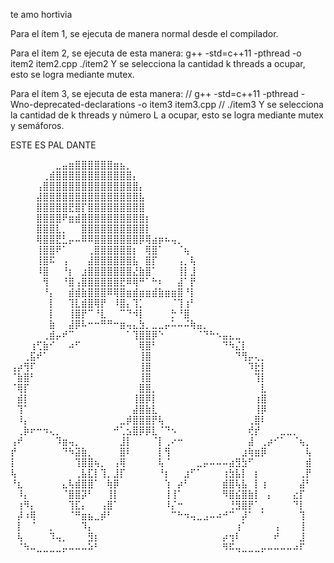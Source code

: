te amo hortivia

Para el ítem 1, se ejecuta de manera normal desde el compilador.

Para el ítem 2, se ejecuta de esta manera:
g++ -std=c++11 -pthread -o item2 item2.cpp
./item2
Y se selecciona la cantidad k threads a ocupar, esto se logra mediante mutex.

Para el ítem 3, se ejecuta de esta manera:
// g++ -std=c++11 -pthread -Wno-deprecated-declarations -o item3 item3.cpp
// ./item3
Y se selecciona la cantidad de k threads y número L a ocupar, esto se logra mediante mutex y semáforos.


ESTE ES PAL DANTE


⠀⠀⠀⠀⠀⠀⠀⣀⣤⣶⣿⣿⣿⣿⣿⣿⣶⣦⡀⠀⠀⠀⠀⠀⠀⠀⠀⠀⠀⠀⠀⠀⠀⠀⠀⠀⠀⠀⠀⠀⠀⠀⠀⠀⠀⠀⠀
⠀⠀⠀⠀⠀⢀⣾⣿⣿⣿⣿⣿⣿⣿⣿⣿⣿⣿⣿⡄⠀⠀⠀⠀⠀⠀⠀⠀⠀⠀⠀⠀⠀⠀⠀⠀⠀⠀⠀⠀⠀⠀⠀⠀⠀⠀⠀
⠀⠀⠀⠀⢠⣿⣿⣿⣿⣿⣿⣿⣿⣿⣿⣿⣿⣿⣿⣿⡄⠀⠀⠀⠀⠀⠀⠀⠀⠀⠀⠀⠀⠀⠀⠀⠀⠀⠀⠀⠀⠀⠀⠀⠀⠀⠀
⠀⠀⠀⠀⣼⣿⣿⣿⣿⣿⣿⣿⣿⣿⣿⣿⣿⣿⣿⣿⣧⠀⠀⠀⠀⠀⠀⠀⠀⠀⠀⠀⠀⠀⠀⠀⠀⠀⠀⠀⠀⠀⠀⠀⠀⠀⠀
⠀⠀⠀⠀⣿⣿⣿⣿⣿⣟⣿⡏⣿⣿⣿⣿⣿⣿⣿⣿⣿⠀⠀⠀⠀⠀⠀⠀⠀⠀⠀⠀⠀⠀⠀⠀⠀⠀⠀⠀⠀⠀⠀⠀⠀⠀⠀
⠀⠀⠀⠀⣿⣿⣿⣿⠟⣶⣾⣿⣿⣿⣿⣿⣿⣿⣿⣿⣿⡆⠀⠀⠀⠀⠀⠀⠀⠀⠀⠀⠀⠀⠀⠀⠀⠀⠀⠀⠀⠀⠀⠀⠀⠀⠀
⠀⠀⠀⠀⣿⣿⣿⣇⡀⠀⠀⣿⣿⣿⣿⣿⣿⣿⣿⣿⣿⡇⠀⠀⠀⠀⠀⠀⠀⠀⠀⠀⠀⠀⠀⠀⠀⠀⠀⠀⠀⠀⠀⠀⠀⠀⠀
⠀⠀⠀⠀⢿⣿⣿⣟⣃⡤⠤⠿⠿⣿⣿⣿⣿⣿⣿⣿⡿⢿⣴⡶⠦⢤⡀⠀⠀⠀⠀⠀⠀⠀⠀⠀⠀⠀⠀⠀⠀⠀⠀⠀⠀⠀⠀
⠀⠀⠀⠀⢸⣿⣿⠟⠁⠀⠀⠀⢀⣿⣿⣿⣿⣿⣿⡆⠀⢿⣿⠁⠀⠀⠈⢦⠀⠀⠀⠀⠀⠀⠀⠀⠀⠀⠀⠀⠀⠀⠀⠀⠀⠀⠀
⠀⠀⠀⠀⢸⣿⠯⠀⢠⠀⠀⠀⣼⣿⣿⣿⣿⣿⣿⣧⠀⣿⡏⠀⠀⠀⢠⡀⢧⠀⠀⠀⠀⠀⠀⠀⠀⠀⠀⠀⠀⠀⠀⠀⠀⠀⠀
⠀⠀⠀⠀⠸⣿⠀⠀⠘⡆⠀⣰⣿⣿⣿⣿⣿⣿⣿⣜⣷⣿⠁⠀⠀⠀⢸⡇⣸⠀⠀⠀⠀⠀⠀⠀⠀⠀⠀⠀⠀⠀⠀⠀⠀⠀⠀
⠀⠀⠀⠀⠀⢻⠀⠀⠘⣿⢠⣿⣿⣿⣿⣿⣿⣟⠿⢿⠛⠁⠓⠆⠀⠀⣼⠁⡟⠀⠀⠀⠀⠀⠀⠀⠀⠀⠀⠀⠀⠀⠀⠀⠀⠀⠀
⠀⠀⠀⠀⠀⠘⡄⠀⠀⣾⣾⣷⣿⣿⣿⠿⢿⣿⣶⣾⣶⣶⣾⣷⣶⣶⣿⠘⡇⠀⠀⠀⠀⠀⠀⠀⠀⠀⠀⠀⠀⠀⠀⠀⠀⠀⠀
⠀⠀⠀⠀⠀⠀⡇⠀⠀⢹⣇⣾⣿⢿⡟⠀⠸⣿⡄⢹⡁⠀⠀⠀⠀⠈⢹⢰⠃⠀⠀⠀⠀⠀⠀⠀⠀⠀⠀⠀⠀⠀⠀⠀⠀⠀⠀
⠀⠀⠀⠀⠀⠀⡇⠀⠀⢸⣿⡟⠉⠘⣇⠀⠀⠉⠙⠺⡇⠀⠀⠀⠀⡓⠘⣿⠀⠀⠀⠀⠀⠀⠀⠀⠀⠀⠀⠀⠀⠀⠀⠀⠀⠀⠀
⠀⠀⠀⠀⠀⠀⣷⠀⠀⣼⡿⠧⠒⠒⠛⠛⠒⣶⢤⣄⣳⡀⣀⣀⡤⠥⠤⠬⢷⣤⡀⠀⠀⠀⠀⠀⠀⠀⠀⠀⠀⠀⠀⠀⠀⠀⠀
⠀⠀⠀⠀⠀⢀⣾⡤⠞⠉⠀⠀⠀⠀⠀⠀⠀⠀⠁⢹⣿⣿⡿⠑⠀⠀⠀⠀⠀⠈⠙⠓⠢⣤⣄⣀⠀⠀⠀⠀⠀⠀⠀⠀⠀⠀⠀
⠀⠀⠀⢰⢋⣷⠊⠀⠀⠴⠋⠀⠀⠀⠀⠀⠀⠀⠀⠀⢿⣿⠃⠀⠀⠀⠀⠀⠀⠀⠀⠀⠀⠙⠳⣌⡇⠀⠀⠀⠀⠀⠀⠀⠀⠀⠀
⠀⠀⢀⣯⠞⠁⠀⠀⠀⠀⠀⠀⠀⠀⠀⠀⠀⠀⠀⠀⢸⣿⠀⠀⠀⠀⠀⠀⠀⠀⠀⠀⠀⠀⠀⠙⢻⡤⢄⡀⠀⠀⠀⠀⠀⠀⠀
⢠⡴⢻⠏⠀⠀⠀⠀⠀⠀⠀⠀⠀⠀⠀⠀⠀⠀⠀⠀⢸⣿⠀⠀⠀⠀⠀⠀⠀⠀⠀⠀⠀⠀⠀⠀⠀⠹⣗⡇⠀⠀⠀⠀⠀⠀⠀
⠈⣷⣿⠃⠀⠀⠀⠀⠀⠀⠀⠀⠀⠀⠀⠀⠀⠀⠀⠀⢸⣿⠀⠀⠀⠀⠀⠀⠀⠀⠀⠀⠀⠀⠀⠀⠀⠀⢹⡇⠀⠀⠀⠀⠀⠀⠀
⠈⢿⡏⠀⠀⠀⠀⠀⠀⠀⠀⠀⠀⠀⠀⠀⠀⠀⠀⠀⣿⣿⡀⠀⠀⠀⠀⠀⠀⠀⠀⠀⠀⠀⠀⠀⠀⠀⠀⣇⠀⠀⠀⠀⠀⠀⠀
⠀⣾⡇⠀⠀⠀⠀⠀⠀⠀⠀⠀⠀⠀⠀⠀⠀⠀⠀⢸⣿⡿⡇⠀⠀⠀⠀⠀⠀⠀⠀⠀⠀⠀⠀⠀⠀⠀⢰⣿⠀⠀⠀⠀⠀⠀⠀
⠀⢹⠁⠀⠀⠀⠀⠀⠀⠀⠀⠀⠀⠀⠀⠀⠀⠀⠀⣼⣿⣷⣇⠀⠀⠀⠀⠀⠀⠀⠀⠀⠀⠀⠀⠀⠀⠀⢸⡿⠀⠀⠀⠀⠀⠀⠀
⠀⠸⡄⠀⠀⠀⠀⠀⠀⠀⠀⠀⠀⠀⠀⠀⠀⣀⡾⣿⣿⣿⡟⢧⠀⠀⠀⠀⠀⠀⠀⠀⠀⠀⠀⠀⠀⢀⣿⠇⠀⠀⠀⠀⠀⠀⠀
⠀⢀⡷⠖⠒⠲⢄⡀⠀⠀⠀⠀⠀⠀⠀⠀⠚⢁⣢⣿⡿⡿⣇⠈⠙⠢⠀⠀⠀⠀⠀⠀⠀⠀⠀⠀⠀⢞⡞⠀⠀⠀⣀⣀⡀⠀⠀
⢠⠞⠀⠀⠀⠀⠀⠹⣶⢤⡀⠀⠀⠀⠀⠀⠀⣸⡇⠀⠀⠀⠈⡇⢀⠔⠒⠀⠀⠀⠀⠀⠀⠀⠀⠀⠀⣼⠀⢀⡴⠊⠁⠀⠈⢦⡀
⡞⠀⠀⠀⠀⠀⠀⠀⠙⠳⣽⣷⡀⠀⠀⠀⠀⣿⠇⠀⠀⠀⠀⡇⢻⠀⠀⠀⠀⠀⠀⠀⠀⠀⠀⠀⣰⢷⣶⡿⠀⠀⠀⠀⠀⠀⢧
⡇⠀⠀⠀⠀⠀⠀⠀⠀⠀⢹⣿⣿⢦⡀⠀⢠⢿⠀⠀⠀⠀⠀⢧⠈⠀⠀⠀⠀⣀⡤⠤⠤⠤⣴⣻⣳⠋⠀⠀⠀⠀⠀⠀⠀⠀⣾
⢧⠀⠀⠀⠀⠀⠀⠀⠀⠀⢀⣧⣏⡇⢹⡀⣸⡏⠀⠀⠀⠀⠀⠘⡆⠀⠀⣰⠋⠁⠀⠀⠀⢰⣳⣧⡇⠀⡆⠀⠀⠀⠀⠀⠀⢀⡟
⠘⣆⠀⠀⠀⠀⠀⠀⣄⢧⣾⣿⣿⠁⠀⢷⡿⠀⠀⠀⠀⠀⠀⠀⢱⠀⡴⠃⠀⠀⠀⠀⠀⣾⣿⢧⣧⠀⡇⢰⠀⠀⠀⠀⠀⣼⠃
⠀⠸⡄⠀⠀⠀⠀⠀⠈⣿⣿⡽⠃⠀⠀⢸⡇⠀⠀⠀⠀⠀⠀⠀⢸⢸⠁⠀⠀⠀⠀⠀⠀⠻⣿⣮⣿⣷⡇⠀⡄⠀⠀⠀⣔⡏⠀
⠀⢰⠻⡄⠀⠀⠀⠀⠀⢹⣏⡄⠀⠀⢠⣿⠁⠀⠀⠀⠀⠀⠀⠀⠸⡌⠒⠀⠀⠀⠀⠀⠀⠀⢘⣻⣿⡟⠁⡀⠀⠀⠀⠀⠙⡇⠀
⠀⡼⠰⢿⠀⠀⠀⠀⠀⠈⠛⣶⣦⣀⡾⠃⠀⠀⠀⠀⠀⠀⠀⠀⠀⠉⠓⠲⢤⣀⣠⠤⠴⠚⠉⠀⡼⠁⠀⠁⠀⠀⠀⠀⠀⢹⠀
⠀⡇⠀⠈⠀⠀⡀⠀⠀⠀⠀⠹⡄⠀⠀⠀⠀⠀⠀⠀⠀⠀⠀⠀⠀⠀⠀⠀⠀⠀⠀⠀⠀⠀⠀⢰⠁⠀⠀⠀⠀⢠⠀⠀⠀⢸⠀
⠀⢧⠀⠀⠀⠀⠹⢤⡀⠀⠀⠀⣻⡆⠀⠀⠀⠀⠀⠀⠀⠀⠀⠀⠀⠀⠀⠀⠀⠀⠀⠀⠀⡴⢲⠇⠀⠀⠀⠀⠀⠞⠀⠀⠀⣸⠀
⠀⠈⠳⠤⣀⣀⣀⣀⡤⠤⠤⠤⠵⠃⠀⠀⠀⠀⠀⠀⠀⠀⠀⠀⠀⠀⠀⠀⠀⠀⠀⠀⠀⠻⠯⢤⣀⣀⣀⡤⠤⠤⠤⠤⠴⠏⠀